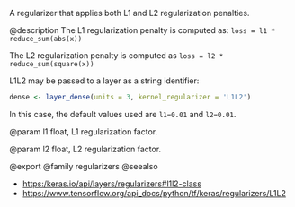 A regularizer that applies both L1 and L2 regularization penalties.

@description
The L1 regularization penalty is computed as:
`loss = l1 * reduce_sum(abs(x))`

The L2 regularization penalty is computed as
`loss = l2 * reduce_sum(square(x))`

L1L2 may be passed to a layer as a string identifier:


```r
dense <- layer_dense(units = 3, kernel_regularizer = 'L1L2')
```

In this case, the default values used are `l1=0.01` and `l2=0.01`.

@param l1
float, L1 regularization factor.

@param l2
float, L2 regularization factor.

@export
@family regularizers
@seealso
+ <https:/keras.io/api/layers/regularizers#l1l2-class>
+ <https://www.tensorflow.org/api_docs/python/tf/keras/regularizers/L1L2>

